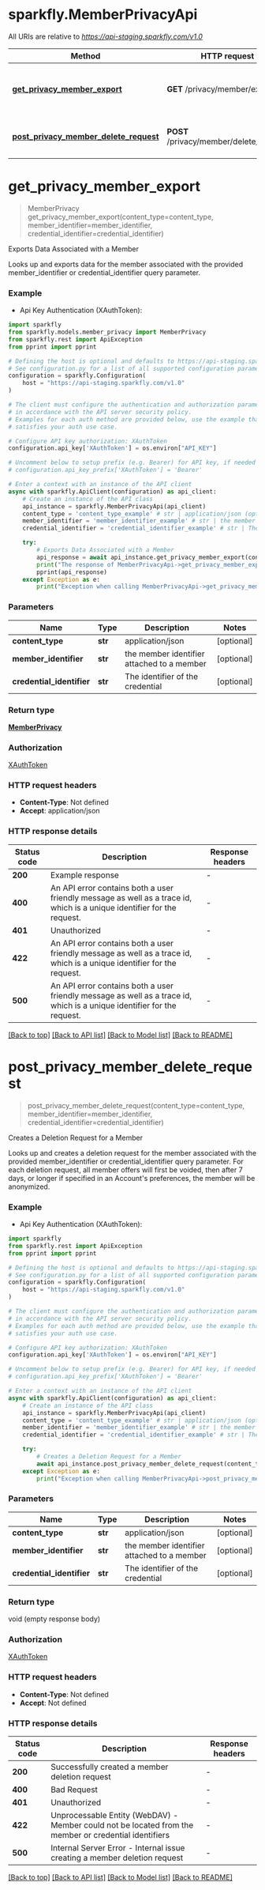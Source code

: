 # sparkfly.MemberPrivacyApi

All URIs are relative to *https://api-staging.sparkfly.com/v1.0*

Method | HTTP request | Description
------------- | ------------- | -------------
[**get_privacy_member_export**](MemberPrivacyApi.md#get_privacy_member_export) | **GET** /privacy/member/export | Exports Data Associated with a Member
[**post_privacy_member_delete_request**](MemberPrivacyApi.md#post_privacy_member_delete_request) | **POST** /privacy/member/delete_request | Creates a Deletion Request for a Member


# **get_privacy_member_export**
> MemberPrivacy get_privacy_member_export(content_type=content_type, member_identifier=member_identifier, credential_identifier=credential_identifier)

Exports Data Associated with a Member

Looks up and exports data for the member associated with the provided member_identifier or credential_identifier query parameter.

### Example

* Api Key Authentication (XAuthToken):

```python
import sparkfly
from sparkfly.models.member_privacy import MemberPrivacy
from sparkfly.rest import ApiException
from pprint import pprint

# Defining the host is optional and defaults to https://api-staging.sparkfly.com/v1.0
# See configuration.py for a list of all supported configuration parameters.
configuration = sparkfly.Configuration(
    host = "https://api-staging.sparkfly.com/v1.0"
)

# The client must configure the authentication and authorization parameters
# in accordance with the API server security policy.
# Examples for each auth method are provided below, use the example that
# satisfies your auth use case.

# Configure API key authorization: XAuthToken
configuration.api_key['XAuthToken'] = os.environ["API_KEY"]

# Uncomment below to setup prefix (e.g. Bearer) for API key, if needed
# configuration.api_key_prefix['XAuthToken'] = 'Bearer'

# Enter a context with an instance of the API client
async with sparkfly.ApiClient(configuration) as api_client:
    # Create an instance of the API class
    api_instance = sparkfly.MemberPrivacyApi(api_client)
    content_type = 'content_type_example' # str | application/json (optional)
    member_identifier = 'member_identifier_example' # str | the member identifier attached to a member (optional)
    credential_identifier = 'credential_identifier_example' # str | The identifier of the credential (optional)

    try:
        # Exports Data Associated with a Member
        api_response = await api_instance.get_privacy_member_export(content_type=content_type, member_identifier=member_identifier, credential_identifier=credential_identifier)
        print("The response of MemberPrivacyApi->get_privacy_member_export:\n")
        pprint(api_response)
    except Exception as e:
        print("Exception when calling MemberPrivacyApi->get_privacy_member_export: %s\n" % e)
```



### Parameters


Name | Type | Description  | Notes
------------- | ------------- | ------------- | -------------
 **content_type** | **str**| application/json | [optional] 
 **member_identifier** | **str**| the member identifier attached to a member | [optional] 
 **credential_identifier** | **str**| The identifier of the credential | [optional] 

### Return type

[**MemberPrivacy**](MemberPrivacy.md)

### Authorization

[XAuthToken](../README.md#XAuthToken)

### HTTP request headers

 - **Content-Type**: Not defined
 - **Accept**: application/json

### HTTP response details

| Status code | Description | Response headers |
|-------------|-------------|------------------|
**200** | Example response |  -  |
**400** | An API error contains both a user friendly message as well as a trace id, which is a unique identifier for the request.  |  -  |
**401** | Unauthorized |  -  |
**422** | An API error contains both a user friendly message as well as a trace id, which is a unique identifier for the request.  |  -  |
**500** | An API error contains both a user friendly message as well as a trace id, which is a unique identifier for the request.  |  -  |

[[Back to top]](#) [[Back to API list]](../README.md#documentation-for-api-endpoints) [[Back to Model list]](../README.md#documentation-for-models) [[Back to README]](../README.md)

# **post_privacy_member_delete_request**
> post_privacy_member_delete_request(content_type=content_type, member_identifier=member_identifier, credential_identifier=credential_identifier)

Creates a Deletion Request for a Member

Looks up and creates a deletion request for the member associated with the provided member_identifier or credential_identifier query parameter. For each deletion request, all member offers will first be voided, then after 7 days, or longer if specified in an Account's preferences, the member will be anonymized.

### Example

* Api Key Authentication (XAuthToken):

```python
import sparkfly
from sparkfly.rest import ApiException
from pprint import pprint

# Defining the host is optional and defaults to https://api-staging.sparkfly.com/v1.0
# See configuration.py for a list of all supported configuration parameters.
configuration = sparkfly.Configuration(
    host = "https://api-staging.sparkfly.com/v1.0"
)

# The client must configure the authentication and authorization parameters
# in accordance with the API server security policy.
# Examples for each auth method are provided below, use the example that
# satisfies your auth use case.

# Configure API key authorization: XAuthToken
configuration.api_key['XAuthToken'] = os.environ["API_KEY"]

# Uncomment below to setup prefix (e.g. Bearer) for API key, if needed
# configuration.api_key_prefix['XAuthToken'] = 'Bearer'

# Enter a context with an instance of the API client
async with sparkfly.ApiClient(configuration) as api_client:
    # Create an instance of the API class
    api_instance = sparkfly.MemberPrivacyApi(api_client)
    content_type = 'content_type_example' # str | application/json (optional)
    member_identifier = 'member_identifier_example' # str | the member identifier attached to a member (optional)
    credential_identifier = 'credential_identifier_example' # str | The identifier of the credential (optional)

    try:
        # Creates a Deletion Request for a Member
        await api_instance.post_privacy_member_delete_request(content_type=content_type, member_identifier=member_identifier, credential_identifier=credential_identifier)
    except Exception as e:
        print("Exception when calling MemberPrivacyApi->post_privacy_member_delete_request: %s\n" % e)
```



### Parameters


Name | Type | Description  | Notes
------------- | ------------- | ------------- | -------------
 **content_type** | **str**| application/json | [optional] 
 **member_identifier** | **str**| the member identifier attached to a member | [optional] 
 **credential_identifier** | **str**| The identifier of the credential | [optional] 

### Return type

void (empty response body)

### Authorization

[XAuthToken](../README.md#XAuthToken)

### HTTP request headers

 - **Content-Type**: Not defined
 - **Accept**: Not defined

### HTTP response details

| Status code | Description | Response headers |
|-------------|-------------|------------------|
**200** | Successfully created a member deletion request |  -  |
**400** | Bad Request |  -  |
**401** | Unauthorized |  -  |
**422** | Unprocessable Entity (WebDAV) - Member could not be located from the member or credential identifiers |  -  |
**500** | Internal Server Error - Internal issue creating a member deletion request |  -  |

[[Back to top]](#) [[Back to API list]](../README.md#documentation-for-api-endpoints) [[Back to Model list]](../README.md#documentation-for-models) [[Back to README]](../README.md)


